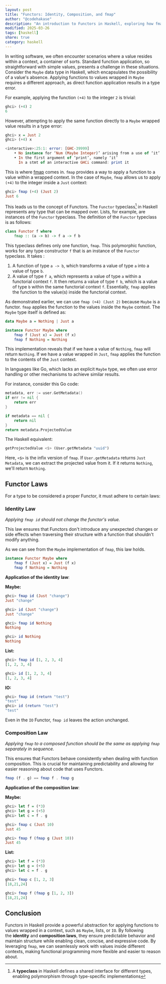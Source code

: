 ```yaml
---
layout: post
title: "Functors: Identity, Composition, and fmap"
author: "@codehakase"
description: "An introduction to Functors in Haskell, exploring how fmap allows function application within wrapped contexts like Maybe and lists."
modified: 2025-03-26
tags: [haskell]
share: true
category: haskell
---
```


In writing software, we often encounter scenarios where a value resides within a context, a container of sorts. Standard function application, so straightforward with simple values, presents a challenge in these situations. Consider the `Maybe` data type in Haskell, which encapsulates the possibility of a value's absence. Applying functions to values wrapped in `Maybe` requires a different approach, as direct function application results in a type error.

For example, applying the function `(+4)` to the integer `2` is trivial:

```haskell
ghci> (+4) 2
6
```

However, attempting to apply the same function directly to a `Maybe` wrapped value results in a type error:

```haskell
ghci> x = Just 2
ghci> (+4) x

<interactive>:25:1: error: [GHC-39999]
    • No instance for ‘Num (Maybe Integer)’ arising from a use of ‘it’
    • In the first argument of ‘print’, namely ‘it’
      In a stmt of an interactive GHCi command: print it
```

This is where [fmap](https://hackage.haskell.org/package/base-4.21.0.0/docs/Data-Functor.html) comes in. `fmap` provides a way to apply a function to a value within a wrapped context. In the case of `Maybe`, `fmap` allows us to apply `(+4)` to the integer inside a `Just` context:

```haskell
ghci> fmap (+4) (Just 2)
Just 6
```

This leads us to the concept of Functors. The `Functor` typeclass[^1] in Haskell represents any type that can be mapped over. Lists, for example, are instances of the `Functor` typeclass. The definition of the `Functor` typeclass is as follows:

```haskell
class Functor f where
    fmap :: (a -> b) -> f a -> f b
```

This typeclass defines only one function, `fmap`. This polymorphic function, works for any type constructor `f` that is an instance of the `Functor` typeclass. It takes :
1. A function of type `a -> b`, which transforms a value of type `a` into a value of type `b`.
2. A value of type `f a`, which represents a value of type `a` within a functorial context `f`. It then returns a value of type `f b`, which is a value of type `b` within the same functorial context `f`. Essentially, `fmap` applies the function to the value(s) inside the functorial context.

As demonstrated earlier, we can use `fmap (+4) (Just 2)` because `Maybe` is a functor. `fmap` applies the function to the values inside the `Maybe` context. The `Maybe` type itself is defined as:

```haskell
data Maybe a = Nothing | Just a

instance Functor Maybe where
    fmap f (Just x) = Just (f x)
    fmap f Nothing = Nothing
```

This implementation reveals that if we have a value of `Nothing`, `fmap` will return `Nothing`. If we have a value wrapped in `Just`, `fmap` applies the function to the contents of the `Just` context.

In languages like Go, which lacks an explicit `Maybe` type, we often use error handling or other mechanisms to achieve similar results.

For instance, consider this Go code:

```go
metadata, err := user.GetMetadata()
if err != nil {
    return err
}

if metadata == nil {
    return nil
}
return metadata.ProjectedValue
```

The Haskell equivalent:

```haskell
getProjectedValue <$> (User.getMetadata "uuid")
```

Here, `<$>` is the infix version of `fmap`. If `User.getMetadata` returns `Just Metadata`, we can extract the projected value from it. If it returns `Nothing`, we'll return `Nothing`.

## Functor Laws

For a type to be considered a proper Functor, it must adhere to certain laws:

### Identity Law

*Applying `fmap id` should not change the functor's value.*

This law ensures that Functors don't introduce any unexpected changes or side effects when traversing their structure with a function that shouldn't modify anything.

As we can see from the `Maybe` implementation of `fmap`, this law holds.

```haskell
instance Functor Maybe where
    fmap f (Just x) = Just (f x)
    fmap f Nothing = Nothing
```

**Application of the identity law**:

**Maybe:**

```haskell
ghci> fmap id (Just "change")
Just "change"

ghci> id (Just "change")
Just "change"

ghci> fmap id Nothing
Nothing

ghci> id Nothing
Nothing
```

**List:**
```haskell
ghci> fmap id [1, 2, 3, 4]
[1, 2, 3, 4]

ghci> id [1, 2, 3, 4]
[1, 2, 3, 4]
```

**IO:**
```haskell
ghci> fmap id (return "test")
"test"
ghci> id (return "test")
"test"
```

Even in the `IO` Functor, `fmap id` leaves the action unchanged.

### Composition Law

*Applying `fmap` to a composed function should be the same as applying `fmap` separately in sequence.*

This ensures that Functors behave consistently when dealing with function composition. This is crucial for maintaining predictability and allowing for easier reasoning about code that uses Functors.

```haskell
fmap (f . g) == fmap f . fmap g
```

**Application of the composition law**:

**Maybe:**
```haskell
ghci> let f = (*3)
ghci> let g = (+5)
ghci> let c = f . g

ghci> fmap c (Just 10)
Just 45

ghci> fmap f (fmap g (Just 10))
Just 45
```

**List:**
```haskell
ghci> let f = (*3)
ghci> let g = (+5)
ghci> let c = f . g

ghci> fmap c [1, 2, 3]
[18,21,24]

ghci> fmap f (fmap g [1, 2, 3])
[18,21,24]
```


## Conclusion

Functors in Haskell provide a powerful abstraction for applying functions to values wrapped in a context, such as `Maybe`, lists, or `IO`. By following the **identity** and **composition laws**, they ensure predictable behavior and maintain structure while enabling clean, concise, and expressive code. By leveraging `fmap`, we can seamlessly work with values inside different contexts, making functional programming more flexible and easier to reason about. 

[^1]: A **typeclass** in Haskell defines a shared interface for different types, enabling polymorphism through type-specific implementations

